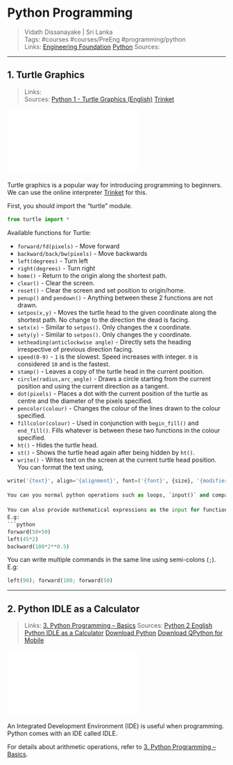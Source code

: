 # Python Programming

> Vidath Dissanayake | Sri Lanka  
> Tags: #courses #courses/PreEng #programming/python  
> Links: [Engineering Foundation](Engineering%20Foundation.md) [Python](../../programming/python/Python.md)
> Sources:  

---

## 1. Turtle Graphics

> Links:  
> Sources: [Python 1 - Turtle Graphics (English)](https://www.youtube.com/watch?v=Hu6ERdNJpOA) [Trinket](https://trinket.io/turtle)

![Day_01_Turtle_Graphics_Online](assets/documents/Day_01_Turtle_Graphics_Online.pdf)

Turtle graphics is a popular way for introducing programming to beginners.
We can use the online interpreter [Trinket](https://trinket.io/turtle) for this.

First, you should import the “turtle” module.
```python
from turtle import *
```

Available functions for Turtle:
- `forward/fd(pixels)` - Move forward
- `backward/back/bw(pixels)` - Move backwards
- `left(degrees)` - Turn left
- `right(degrees)` - Turn right
- `home()` - Return to the origin along the shortest path.
- `clear()` - Clear the screen.
- `reset()` - Clear the screen and set position to origin/home.
- `penup()` and `pendown()` - Anything between these 2 functions are not drawn.
- `setpos(x,y)` - Moves the turtle head to the given coordinate along the shortest path. No change to the direction the dead is facing.
- `setx(x)` - Similar to `setpos()`. Only changes the x coordinate.
- `sety(y)` - Similar to `setpos()`. Only changes the y coordinate.
- `setheading(anticlockwise angle)` - Directly sets the heading irrespective of previous direction facing.
- `speed(0-9)` - `1` is the slowest. Speed increases with integer. `0` is considered `10` and is the fastest.
- `stamp()` - Leaves a copy of the turtle head in the current position.
- `circle(radius,arc_angle)` - Draws a circle starting from the current position and using the current direction as a tangent.
- `dot(pixels)` - Places a dot with the current position of the turtle as centre and the diameter of the pixels specified.
- `pencolor(colour)` - Changes the colour of the lines drawn to the colour specified.
- `fillcolor(colour)` - Used in conjunction with `begin_fill()` and `end_fill()`. Fills whatever is between these two functions in the colour specified.
- `ht()` - Hides the turtle head.
- `st()` - Shows the turtle head again after being hidden by `ht()`.
- `write()` - Writes text on the screen at the current turtle head position. You can format the text using, 
```python
write('{text}', align='{alignment}', font=('{font}', {size}, '{modifiers(bold/italic)}')```

You can you normal python operations such as loops, `input()` and comparisons. x

You can also provide mathematical expressions as the input for functions.
E.g:
```python
forward(50+50)
left(45*2)
backward(100*2**0.5)
```

You can write multiple commands in the same line using semi-colons (`;`).
E.g:
```python
left(90); forward(100; forward(50)
```
---


## 2. Python IDLE as a Calculator


> Links:  [3. Python Programming – Basics](../UoM/Python%20for%20Beginners/3.%20Python%20Programming%20–%20Basics.md)
> Sources: [Python 2 English Python IDLE as a Calculator](https://www.youtube.com/watch?v=hul3niTcHBY) [Download Python](https://www.python.org/downloads/?authuser=0) [Download QPython for Mobile](https://play.google.com/store/apps/details?id=org.qpython.qpy3&hl=en&gl=US&pli=1)

![Day_02_Getting started](assets/documents/Day_02_Getting%20started.pdf)

An Integrated Development Environment (IDE) is useful when programming. Python comes with an IDE called IDLE. 

For details about arithmetic operations, refer to [3. Python Programming – Basics](../UoM/Python%20for%20Beginners/3.%20Python%20Programming%20–%20Basics.md).